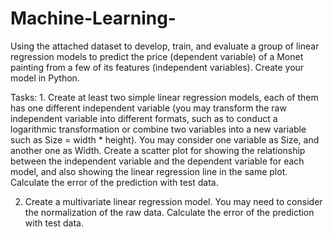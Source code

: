 # Machine-Learning-

Using the attached dataset to develop, train, and evaluate a group of linear regression models to predict the price (dependent variable) of a Monet painting 
from a few of its features (independent variables). Create your model in Python.

Tasks: 1. Create at least two simple linear regression models, each of them has one different independent variable (you may transform the raw independent 
variable into different formats, such as to conduct a logarithmic transformation or combine two variables into a new variable such as Size = width * height). You may consider one variable as Size, and another one as Width. Create a scatter plot for showing the relationship between the independent variable and the dependent variable for each model, and also showing the linear regression line in the same plot. Calculate the error of the prediction with test data. 

2. Create a multivariate linear regression model. You may need to consider the normalization of the raw data. Calculate the error of the prediction with
test data. 
